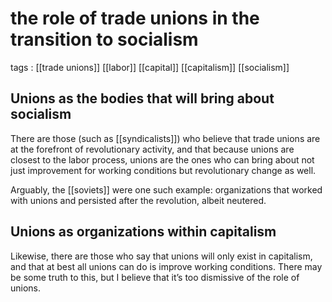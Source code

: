 # the role of trade unions in the transition to socialism

tags
: [[trade unions]] [[labor]] [[capital]] [[capitalism]] [[socialism]]


## Unions as the bodies that will bring about socialism

There are those (such as [[syndicalists]]) who believe that trade unions are at the forefront of revolutionary activity, and that because unions are closest to the labor process, unions are the ones who can bring about not just improvement for working conditions but revolutionary change as well.

Arguably, the [[soviets]] were one such example: organizations that worked with unions and persisted after the revolution, albeit neutered.


## Unions as organizations within capitalism

Likewise, there are those who say that unions will only exist in capitalism, and that at best all unions can do is improve working conditions. There may be some truth to this, but I believe that it&rsquo;s too dismissive of the role of unions.

